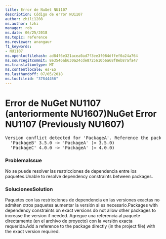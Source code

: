 ```yaml
---
title: Error de NuGet NU1107
description: Código de error NU1107
author: zhili1208
ms.author: lzhi
manager: rob
ms.date: 06/25/2018
ms.topic: reference
ms.reviewer: anangaur
f1_keywords:
- NU1107
ms.openlocfilehash: ad84f6e321acea0ad7f3ee3f084dffef0a24a764
ms.sourcegitcommit: 8e3546ab630a24cde8725610b6a68f8eb87afa47
ms.translationtype: MT
ms.contentlocale: es-ES
ms.lasthandoff: 07/05/2018
ms.locfileid: "37844466"
---
```

# <a name="nuget-error-nu1107-previously-nu1607"></a><span data-ttu-id="8bab7-103">Error de NuGet NU1107 (anteriormente NU1607)</span><span class="sxs-lookup"><span data-stu-id="8bab7-103">NuGet Error NU1107 (Previously NU1607)</span></span>

<pre>Version conflict detected for 'PackageA'. Reference the package directly from the project to resolve this issue.<br/>  'PackageB' 3.5.0 -> 'PackageA' (= 3.5.0)<br/>  'PackageC' 4.0.0 -> 'PackageA' (= 4.0.0)</pre>

### <a name="issue"></a><span data-ttu-id="8bab7-104">Problema</span><span class="sxs-lookup"><span data-stu-id="8bab7-104">Issue</span></span>
<span data-ttu-id="8bab7-105">No se puede resolver las restricciones de dependencia entre los paquetes.</span><span class="sxs-lookup"><span data-stu-id="8bab7-105">Unable to resolve dependency constraints between packages.</span></span>

### <a name="solution"></a><span data-ttu-id="8bab7-106">Soluciones</span><span class="sxs-lookup"><span data-stu-id="8bab7-106">Solution</span></span>
<span data-ttu-id="8bab7-107">Paquetes con las restricciones de dependencia en las versiones exactas no admiten otros paquetes aumentar la versión si es necesario.</span><span class="sxs-lookup"><span data-stu-id="8bab7-107">Packages with dependency constraints on exact versions do not allow other packages to increase the version if needed.</span></span> <span data-ttu-id="8bab7-108">Agregue una referencia al paquete directamente (en el archivo de proyecto) con la versión exacta requerida.</span><span class="sxs-lookup"><span data-stu-id="8bab7-108">Add a reference to the package directly (in the project file) with the exact version required.</span></span>